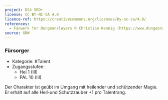 ```yaml
---
project: DS4 SRD+
license: CC BY-NC-SA 4.0
licence-ref: https://creativecommons.org/licenses/by-nc-sa/4.0/
references: 
  - Fanwerk for Dungeonslayers © Christian Kennig (https://www.dungeonslayers.net/)
source: GRW
---
```


### Fürsorger

- Kategorie: #Talent
- Zugangsstufen:
  - Hei 1 (III)
  - PAL 10 (III)

Der Charakter ist geübt im Umgang mit heilender und schützender Magie. Er erhält auf alle Heil-und Schutzzauber +1 pro Talentrang.

